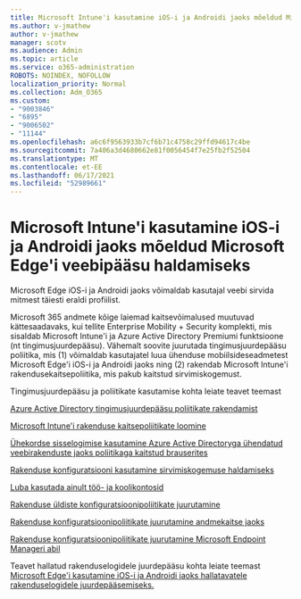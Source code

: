 ```yaml
---
title: Microsoft Intune'i kasutamine iOS-i ja Androidi jaoks mõeldud Microsoft Edge'i veebipääsu haldamiseks
ms.author: v-jmathew
author: v-jmathew
manager: scotv
ms.audience: Admin
ms.topic: article
ms.service: o365-administration
ROBOTS: NOINDEX, NOFOLLOW
localization_priority: Normal
ms.collection: Adm_O365
ms.custom:
- "9003846"
- "6895"
- "9006502"
- "11144"
ms.openlocfilehash: a6c6f9563933b7cf6b71c4758c29ffd94617c4be
ms.sourcegitcommit: 7a406a3d4680662e81f0056454f7e25fb2f52504
ms.translationtype: MT
ms.contentlocale: et-EE
ms.lasthandoff: 06/17/2021
ms.locfileid: "52989661"
---
```

# <a name="use-microsoft-intune-to-manage-web-access-in-microsoft-edge-for-ios-and-android"></a>Microsoft Intune'i kasutamine iOS-i ja Androidi jaoks mõeldud Microsoft Edge'i veebipääsu haldamiseks

Microsoft Edge iOS-i ja Androidi jaoks võimaldab kasutajal veebi sirvida mitmest täiesti eraldi profiilist.

Microsoft 365 andmete kõige laiemad kaitsevõimalused muutuvad kättesaadavaks, kui tellite Enterprise Mobility + Security komplekti, mis sisaldab Microsoft Intune'i ja Azure Active Directory Premiumi funktsioone (nt tingimusjuurdepääsu). Vähemalt soovite juurutada tingimusjuurdepääsu poliitika, mis (1) võimaldab kasutajatel luua ühenduse mobiilsideseadmetest Microsoft Edge'i iOS-i ja Androidi jaoks ning (2) rakendab Microsoft Intune'i rakendusekaitsepoliitika, mis pakub kaitstud sirvimiskogemust.

Tingimusjuurdepääsu ja poliitikate kasutamise kohta leiate teavet teemast

[Azure Active Directory tingimusjuurdepääsu poliitikate rakendamist](https://go.microsoft.com/fwlink/?linkid=2132481)

[Microsoft Intune'i rakenduse kaitsepoliitikate loomine](https://go.microsoft.com/fwlink/?linkid=2132651)

[Ühekordse sisselogimise kasutamine Azure Active Directoryga ühendatud veebirakenduste jaoks poliitikaga kaitstud brauserites](https://go.microsoft.com/fwlink/?linkid=2132482)

[Rakenduse konfiguratsiooni kasutamine sirvimiskogemuse haldamiseks](https://go.microsoft.com/fwlink/?linkid=2132483)

[Luba kasutada ainult töö- ja koolikontosid](https://go.microsoft.com/fwlink/?linkid=2132652)

[Rakenduse üldiste konfiguratsioonipoliitikate juurutamine](https://go.microsoft.com/fwlink/?linkid=2132653)

[Rakenduse konfiguratsioonipoliitikate juurutamine andmekaitse jaoks](https://go.microsoft.com/fwlink/?linkid=2132654)

[Rakenduse konfiguratsioonipoliitikate juurutamine Microsoft Endpoint Manageri abil](https://go.microsoft.com/fwlink/?linkid=2132707)

Teavet hallatud rakenduselogidele juurdepääsu kohta leiate teemast [Microsoft Edge'i kasutamine iOS-i ja Androidi jaoks hallatavatele rakenduselogidele juurdepääsemiseks.](https://go.microsoft.com/fwlink/?linkid=2132578)
